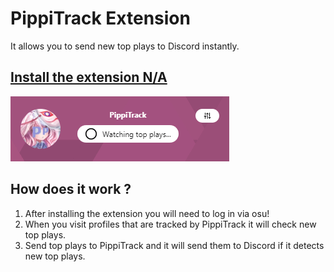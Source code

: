 # PippiTrack Extension

It allows you to send new top plays to Discord instantly.

## [Install the extension N/A](#)

![preview](.github/extension.gif)

## How does it work ?

1. After installing the extension you will need to log in via osu!
2. When you visit profiles that are tracked by PippiTrack it will check new top plays.
3. Send top plays to PippiTrack and it will send them to Discord if it detects new top plays.